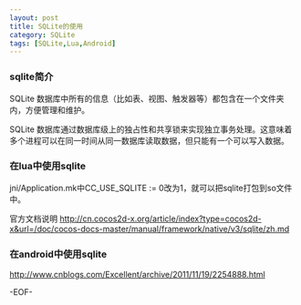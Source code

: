 ```yaml
---
layout: post
title: SQLite的使用
category: SQLite
tags: [SQLite,Lua,Android]
---
```


### sqlite简介

SQLite 数据库中所有的信息（比如表、视图、触发器等）都包含在一个文件夹内，方便管理和维护。

SQLite 数据库通过数据库级上的独占性和共享锁来实现独立事务处理。这意味着多个进程可以在同一时间从同一数据库读取数据，但只能有一个可以写入数据。

### 在lua中使用sqlite

jni/Application.mk中CC_USE_SQLITE := 0改为1，就可以把sqlite打包到so文件中。

官方文档说明
<http://cn.cocos2d-x.org/article/index?type=cocos2d-x&url=/doc/cocos-docs-master/manual/framework/native/v3/sqlite/zh.md>

### 在android中使用sqlite

<http://www.cnblogs.com/Excellent/archive/2011/11/19/2254888.html>

-EOF-

